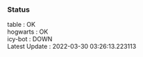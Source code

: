 ### Status


table : OK  
hogwarts : OK  
icy-bot : DOWN  
Latest Update : 2022-03-30 03:26:13.223113
